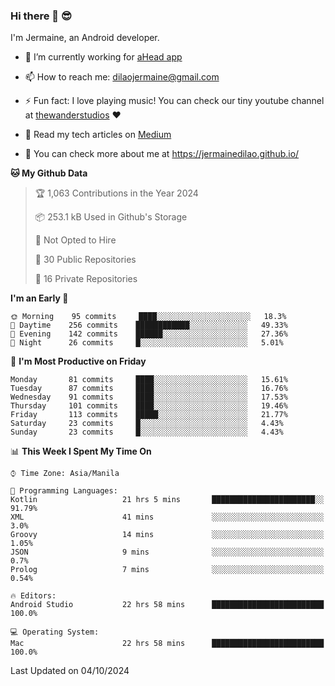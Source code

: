 ### Hi there 👋 😎
I'm Jermaine, an Android developer.

- 🔭 I’m currently working for [aHead app](https://www.ahead-app.com/)

- 📫 How to reach me: dilaojermaine@gmail.com

- ⚡ Fun fact: I love playing music! You can check our tiny youtube channel at [thewanderstudios](https://www.youtube.com/thewanderstudios) ♥️

- 📖 Read my tech articles on [Medium](https://jermainedilao.medium.com/)

- 👀 You can check more about me at https://jermainedilao.github.io/

<!--
**jermainedilao/jermainedilao** is a ✨ _special_ ✨ repository because its `README.md` (this file) appears on your GitHub profile.

Here are some ideas to get you started:

- 🔭 I’m currently working on ...
- 🌱 I’m currently learning ...
- 👯 I’m looking to collaborate on ...
- 🤔 I’m looking for help with ...
- 💬 Ask me about ...
- 📫 How to reach me: ...
- 😄 Pronouns: ...
- ⚡ Fun fact: ...
-->

<!--START_SECTION:waka-->
**🐱 My Github Data** 

> 🏆 1,063 Contributions in the Year 2024
 > 
> 📦 253.1 kB Used in Github's Storage 
 > 
> 🚫 Not Opted to Hire
 > 
> 📜 30 Public Repositories 
 > 
> 🔑 16 Private Repositories  
 > 
**I'm an Early 🐤** 

```text
🌞 Morning    95 commits     ████░░░░░░░░░░░░░░░░░░░░░   18.3% 
🌆 Daytime    256 commits    ████████████░░░░░░░░░░░░░   49.33% 
🌃 Evening    142 commits    ██████░░░░░░░░░░░░░░░░░░░   27.36% 
🌙 Night      26 commits     █░░░░░░░░░░░░░░░░░░░░░░░░   5.01%

```
📅 **I'm Most Productive on Friday** 

```text
Monday       81 commits     ████░░░░░░░░░░░░░░░░░░░░░   15.61% 
Tuesday      87 commits     ████░░░░░░░░░░░░░░░░░░░░░   16.76% 
Wednesday    91 commits     ████░░░░░░░░░░░░░░░░░░░░░   17.53% 
Thursday     101 commits    ████░░░░░░░░░░░░░░░░░░░░░   19.46% 
Friday       113 commits    █████░░░░░░░░░░░░░░░░░░░░   21.77% 
Saturday     23 commits     █░░░░░░░░░░░░░░░░░░░░░░░░   4.43% 
Sunday       23 commits     █░░░░░░░░░░░░░░░░░░░░░░░░   4.43%

```


📊 **This Week I Spent My Time On** 

```text
⌚︎ Time Zone: Asia/Manila

💬 Programming Languages: 
Kotlin                   21 hrs 5 mins       ███████████████████████░░   91.79% 
XML                      41 mins             ░░░░░░░░░░░░░░░░░░░░░░░░░   3.0% 
Groovy                   14 mins             ░░░░░░░░░░░░░░░░░░░░░░░░░   1.05% 
JSON                     9 mins              ░░░░░░░░░░░░░░░░░░░░░░░░░   0.7% 
Prolog                   7 mins              ░░░░░░░░░░░░░░░░░░░░░░░░░   0.54%

🔥 Editors: 
Android Studio           22 hrs 58 mins      █████████████████████████   100.0%

💻 Operating System: 
Mac                      22 hrs 58 mins      █████████████████████████   100.0%

```


 Last Updated on 04/10/2024
<!--END_SECTION:waka-->
